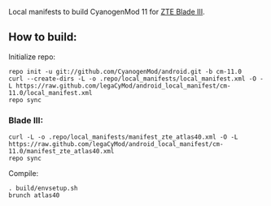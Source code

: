 Local manifests to build CyanogenMod 11 for [ZTE Blade III](http://www.modaco.com/topic/367241-cyanogenmod-11/).

How to build:
-------------

Initialize repo:

    repo init -u git://github.com/CyanogenMod/android.git -b cm-11.0
    curl --create-dirs -L -o .repo/local_manifests/local_manifest.xml -O -L https://raw.github.com/legaCyMod/android_local_manifest/cm-11.0/local_manifest.xml
    repo sync

### Blade III:

    curl -L -o .repo/local_manifests/manifest_zte_atlas40.xml -O -L https://raw.github.com/legaCyMod/android_local_manifest/cm-11.0/manifest_zte_atlas40.xml
    repo sync

Compile:

    . build/envsetup.sh
    brunch atlas40

